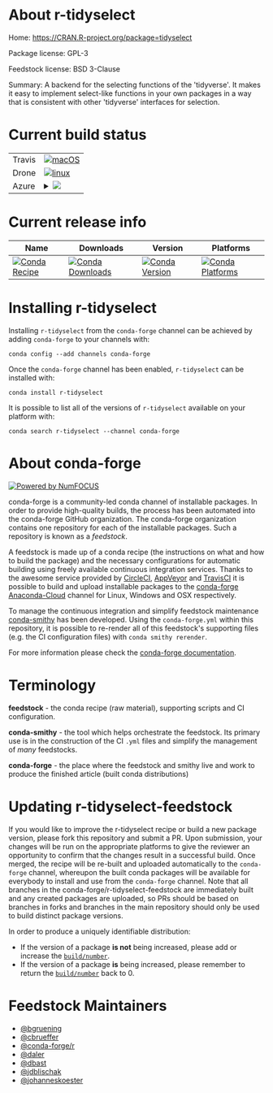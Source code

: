 About r-tidyselect
==================

Home: https://CRAN.R-project.org/package=tidyselect

Package license: GPL-3

Feedstock license: BSD 3-Clause

Summary: A backend for the selecting functions of the 'tidyverse'. It makes it easy to implement select-like functions in your own packages in a way that is consistent with other 'tidyverse' interfaces for selection.



Current build status
====================


<table><tr>
    <td>Travis</td>
    <td>
      <a href="https://travis-ci.org/conda-forge/r-tidyselect-feedstock">
        <img alt="macOS" src="https://img.shields.io/travis/conda-forge/r-tidyselect-feedstock/master.svg?label=macOS">
      </a>
    </td>
  </tr><tr>
    <td>Drone</td>
    <td>
      <a href="https://cloud.drone.io/conda-forge/r-tidyselect-feedstock">
        <img alt="linux" src="https://img.shields.io/drone/build/conda-forge/master.svg?label=Linux">
      </a>
    </td>
  </tr>
    
  <tr>
    <td>Azure</td>
    <td>
      <details>
        <summary>
          <a href="https://dev.azure.com/conda-forge/feedstock-builds/_build/latest?definitionId=1732&branchName=master">
            <img src="https://dev.azure.com/conda-forge/feedstock-builds/_apis/build/status/r-tidyselect-feedstock?branchName=master">
          </a>
        </summary>
        <table>
          <thead><tr><th>Variant</th><th>Status</th></tr></thead>
          <tbody><tr>
              <td>linux_aarch64_r_base3.5.1target_platformlinux-aarch64</td>
              <td>
                <a href="https://dev.azure.com/conda-forge/feedstock-builds/_build/latest?definitionId=1732&branchName=master">
                  <img src="https://dev.azure.com/conda-forge/feedstock-builds/_apis/build/status/r-tidyselect-feedstock?branchName=master&jobName=linux&configuration=linux_aarch64_r_base3.5.1target_platformlinux-aarch64" alt="variant">
                </a>
              </td>
            </tr><tr>
              <td>linux_aarch64_r_base3.6target_platformlinux-aarch64</td>
              <td>
                <a href="https://dev.azure.com/conda-forge/feedstock-builds/_build/latest?definitionId=1732&branchName=master">
                  <img src="https://dev.azure.com/conda-forge/feedstock-builds/_apis/build/status/r-tidyselect-feedstock?branchName=master&jobName=linux&configuration=linux_aarch64_r_base3.6target_platformlinux-aarch64" alt="variant">
                </a>
              </td>
            </tr><tr>
              <td>linux_ppc64le_r_base3.5.1target_platformlinux-ppc64le</td>
              <td>
                <a href="https://dev.azure.com/conda-forge/feedstock-builds/_build/latest?definitionId=1732&branchName=master">
                  <img src="https://dev.azure.com/conda-forge/feedstock-builds/_apis/build/status/r-tidyselect-feedstock?branchName=master&jobName=linux&configuration=linux_ppc64le_r_base3.5.1target_platformlinux-ppc64le" alt="variant">
                </a>
              </td>
            </tr><tr>
              <td>linux_ppc64le_r_base3.6target_platformlinux-ppc64le</td>
              <td>
                <a href="https://dev.azure.com/conda-forge/feedstock-builds/_build/latest?definitionId=1732&branchName=master">
                  <img src="https://dev.azure.com/conda-forge/feedstock-builds/_apis/build/status/r-tidyselect-feedstock?branchName=master&jobName=linux&configuration=linux_ppc64le_r_base3.6target_platformlinux-ppc64le" alt="variant">
                </a>
              </td>
            </tr><tr>
              <td>linux_r_base3.5.1target_platformlinux-64</td>
              <td>
                <a href="https://dev.azure.com/conda-forge/feedstock-builds/_build/latest?definitionId=1732&branchName=master">
                  <img src="https://dev.azure.com/conda-forge/feedstock-builds/_apis/build/status/r-tidyselect-feedstock?branchName=master&jobName=linux&configuration=linux_r_base3.5.1target_platformlinux-64" alt="variant">
                </a>
              </td>
            </tr><tr>
              <td>linux_r_base3.6target_platformlinux-64</td>
              <td>
                <a href="https://dev.azure.com/conda-forge/feedstock-builds/_build/latest?definitionId=1732&branchName=master">
                  <img src="https://dev.azure.com/conda-forge/feedstock-builds/_apis/build/status/r-tidyselect-feedstock?branchName=master&jobName=linux&configuration=linux_r_base3.6target_platformlinux-64" alt="variant">
                </a>
              </td>
            </tr><tr>
              <td>osx_r_base3.5.1target_platformosx-64</td>
              <td>
                <a href="https://dev.azure.com/conda-forge/feedstock-builds/_build/latest?definitionId=1732&branchName=master">
                  <img src="https://dev.azure.com/conda-forge/feedstock-builds/_apis/build/status/r-tidyselect-feedstock?branchName=master&jobName=osx&configuration=osx_r_base3.5.1target_platformosx-64" alt="variant">
                </a>
              </td>
            </tr><tr>
              <td>osx_r_base3.6target_platformosx-64</td>
              <td>
                <a href="https://dev.azure.com/conda-forge/feedstock-builds/_build/latest?definitionId=1732&branchName=master">
                  <img src="https://dev.azure.com/conda-forge/feedstock-builds/_apis/build/status/r-tidyselect-feedstock?branchName=master&jobName=osx&configuration=osx_r_base3.6target_platformosx-64" alt="variant">
                </a>
              </td>
            </tr><tr>
              <td>win_r_base3.5.1target_platformwin-64</td>
              <td>
                <a href="https://dev.azure.com/conda-forge/feedstock-builds/_build/latest?definitionId=1732&branchName=master">
                  <img src="https://dev.azure.com/conda-forge/feedstock-builds/_apis/build/status/r-tidyselect-feedstock?branchName=master&jobName=win&configuration=win_r_base3.5.1target_platformwin-64" alt="variant">
                </a>
              </td>
            </tr><tr>
              <td>win_r_base3.6target_platformwin-64</td>
              <td>
                <a href="https://dev.azure.com/conda-forge/feedstock-builds/_build/latest?definitionId=1732&branchName=master">
                  <img src="https://dev.azure.com/conda-forge/feedstock-builds/_apis/build/status/r-tidyselect-feedstock?branchName=master&jobName=win&configuration=win_r_base3.6target_platformwin-64" alt="variant">
                </a>
              </td>
            </tr>
          </tbody>
        </table>
      </details>
    </td>
  </tr>
</table>

Current release info
====================

| Name | Downloads | Version | Platforms |
| --- | --- | --- | --- |
| [![Conda Recipe](https://img.shields.io/badge/recipe-r--tidyselect-green.svg)](https://anaconda.org/conda-forge/r-tidyselect) | [![Conda Downloads](https://img.shields.io/conda/dn/conda-forge/r-tidyselect.svg)](https://anaconda.org/conda-forge/r-tidyselect) | [![Conda Version](https://img.shields.io/conda/vn/conda-forge/r-tidyselect.svg)](https://anaconda.org/conda-forge/r-tidyselect) | [![Conda Platforms](https://img.shields.io/conda/pn/conda-forge/r-tidyselect.svg)](https://anaconda.org/conda-forge/r-tidyselect) |

Installing r-tidyselect
=======================

Installing `r-tidyselect` from the `conda-forge` channel can be achieved by adding `conda-forge` to your channels with:

```
conda config --add channels conda-forge
```

Once the `conda-forge` channel has been enabled, `r-tidyselect` can be installed with:

```
conda install r-tidyselect
```

It is possible to list all of the versions of `r-tidyselect` available on your platform with:

```
conda search r-tidyselect --channel conda-forge
```


About conda-forge
=================

[![Powered by NumFOCUS](https://img.shields.io/badge/powered%20by-NumFOCUS-orange.svg?style=flat&colorA=E1523D&colorB=007D8A)](http://numfocus.org)

conda-forge is a community-led conda channel of installable packages.
In order to provide high-quality builds, the process has been automated into the
conda-forge GitHub organization. The conda-forge organization contains one repository
for each of the installable packages. Such a repository is known as a *feedstock*.

A feedstock is made up of a conda recipe (the instructions on what and how to build
the package) and the necessary configurations for automatic building using freely
available continuous integration services. Thanks to the awesome service provided by
[CircleCI](https://circleci.com/), [AppVeyor](https://www.appveyor.com/)
and [TravisCI](https://travis-ci.org/) it is possible to build and upload installable
packages to the [conda-forge](https://anaconda.org/conda-forge)
[Anaconda-Cloud](https://anaconda.org/) channel for Linux, Windows and OSX respectively.

To manage the continuous integration and simplify feedstock maintenance
[conda-smithy](https://github.com/conda-forge/conda-smithy) has been developed.
Using the ``conda-forge.yml`` within this repository, it is possible to re-render all of
this feedstock's supporting files (e.g. the CI configuration files) with ``conda smithy rerender``.

For more information please check the [conda-forge documentation](https://conda-forge.org/docs/).

Terminology
===========

**feedstock** - the conda recipe (raw material), supporting scripts and CI configuration.

**conda-smithy** - the tool which helps orchestrate the feedstock.
                   Its primary use is in the construction of the CI ``.yml`` files
                   and simplify the management of *many* feedstocks.

**conda-forge** - the place where the feedstock and smithy live and work to
                  produce the finished article (built conda distributions)


Updating r-tidyselect-feedstock
===============================

If you would like to improve the r-tidyselect recipe or build a new
package version, please fork this repository and submit a PR. Upon submission,
your changes will be run on the appropriate platforms to give the reviewer an
opportunity to confirm that the changes result in a successful build. Once
merged, the recipe will be re-built and uploaded automatically to the
`conda-forge` channel, whereupon the built conda packages will be available for
everybody to install and use from the `conda-forge` channel.
Note that all branches in the conda-forge/r-tidyselect-feedstock are
immediately built and any created packages are uploaded, so PRs should be based
on branches in forks and branches in the main repository should only be used to
build distinct package versions.

In order to produce a uniquely identifiable distribution:
 * If the version of a package **is not** being increased, please add or increase
   the [``build/number``](https://conda.io/docs/user-guide/tasks/build-packages/define-metadata.html#build-number-and-string).
 * If the version of a package **is** being increased, please remember to return
   the [``build/number``](https://conda.io/docs/user-guide/tasks/build-packages/define-metadata.html#build-number-and-string)
   back to 0.

Feedstock Maintainers
=====================

* [@bgruening](https://github.com/bgruening/)
* [@cbrueffer](https://github.com/cbrueffer/)
* [@conda-forge/r](https://github.com/conda-forge/r/)
* [@daler](https://github.com/daler/)
* [@dbast](https://github.com/dbast/)
* [@jdblischak](https://github.com/jdblischak/)
* [@johanneskoester](https://github.com/johanneskoester/)


